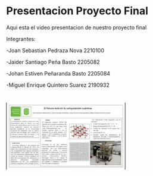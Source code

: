 # Presentacion Proyecto Final

Aqui esta el video presentacion de nuestro proyecto final 

Integrantes:

-Joan Sebastian Pedraza Nova 2210100

-Jaider Santiago Peña Basto 2205082

-Johan Estiven Peñaranda Basto 2205084

-Miguel Enrique Quintero Suarez 2190932
#

[![Solucion Practica 7](https://github.com/Mirr1s/tech.github.io/blob/main/Presentacion%20-%20Proyecto/Poster.jpg)](https://youtu.be/3q2XmvG5bdw)
